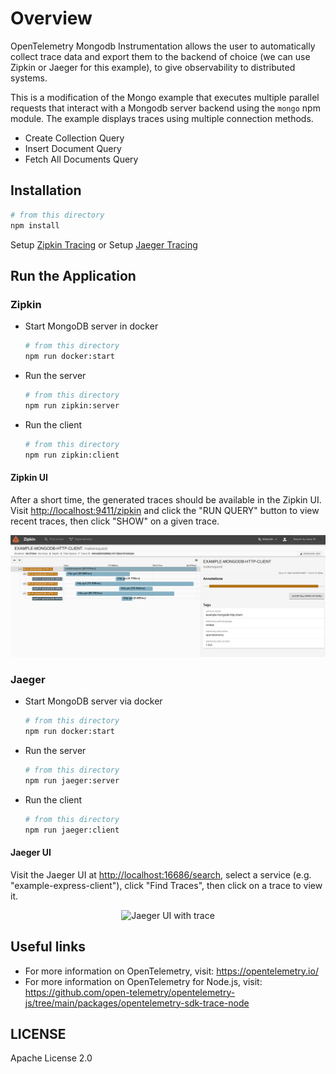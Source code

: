 # Overview

OpenTelemetry Mongodb Instrumentation allows the user to automatically collect trace data and export them to the backend of choice (we can use Zipkin or Jaeger for this example), to give observability to distributed systems.

This is a modification of the Mongo example that executes multiple parallel requests that interact with a Mongodb server backend using the `mongo` npm module. The example displays traces using multiple connection methods.

- Create Collection Query
- Insert Document Query
- Fetch All Documents Query

## Installation

```sh
# from this directory
npm install
```

Setup [Zipkin Tracing](https://zipkin.io/pages/quickstart.html)
or
Setup [Jaeger Tracing](https://www.jaegertracing.io/docs/latest/getting-started/#all-in-one)

## Run the Application

### Zipkin

- Start MongoDB server in docker

  ```sh
  # from this directory
  npm run docker:start
  ```

- Run the server

  ```sh
  # from this directory
  npm run zipkin:server
  ```

- Run the client

  ```sh
  # from this directory
  npm run zipkin:client
  ```

#### Zipkin UI

After a short time, the generated traces should be available in the Zipkin UI.
Visit <http://localhost:9411/zipkin> and click the "RUN QUERY" button to view
recent traces, then click "SHOW" on a given trace.

<p align="center"><img alt="Zipkin UI with trace" src="./images/zipkin.png?raw=true"/></p>

### Jaeger

- Start MongoDB server via docker

  ```sh
  # from this directory
  npm run docker:start
  ```

- Run the server

  ```sh
  # from this directory
  npm run jaeger:server
  ```

- Run the client

  ```sh
  # from this directory
  npm run jaeger:client
  ```

#### Jaeger UI

Visit the Jaeger UI at <http://localhost:16686/search>, select a service (e.g. "example-express-client"), click "Find Traces", then click on a trace to view it.

<p align="center"><img alt="Jaeger UI with trace" src="images/jaeger-ui.png?raw=true"/></p>

## Useful links

- For more information on OpenTelemetry, visit: <https://opentelemetry.io/>
- For more information on OpenTelemetry for Node.js, visit: <https://github.com/open-telemetry/opentelemetry-js/tree/main/packages/opentelemetry-sdk-trace-node>

## LICENSE

Apache License 2.0
